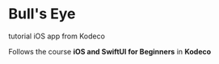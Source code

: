 # Bull's Eye
tutorial iOS app from Kodeco

Follows the course **iOS and SwiftUI for Beginners** in **Kodeco**
